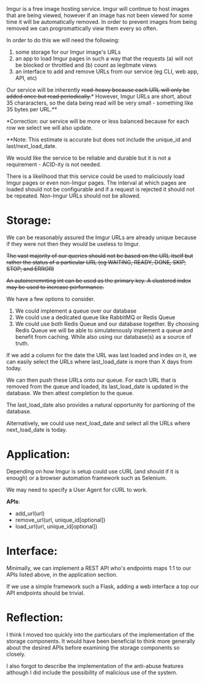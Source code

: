 Imgur is a free image hosting service. Imgur will continue to host images that are being viewed, however if an image has not been viewed for some time it will be automatically removed. In order to prevent images from being removed we can progromattically view them every so often. 

In order to do this we will need the following:
1. some storage for our Imgur image's URLs
2. an app to load Imgur pages in such a way that the requests (a) will not be blocked or throttled and (b) count as legitmate views
3. an interface to add and remove URLs from our service (eg CLI, web app, API, etc)

Our service will be inherently ~~read-heavy because each URL will only be added once but read periodically.~~* However, Imgur URLs are short, about 35 chararacters, so the data being read will be very small - something like 35 bytes per URL.**

*Correction: our service will be more or less balanced because for each row we select we will also update. 

**Note: This estimate is accurate but does not include the unique_id and last/next_load_date.

We would like the service to be reliable and durable but it is not a requirement - ACID-ity is not needed.

There is a likelihood that this service could be used to maliciously load Imgur pages or even non-Imgur pages. The interval at which pages are loaded should not be configurable and if a request is rejected it should not be repeated. Non-Imgur URLs should not be allowed. 

# Storage:
We can be reasonably assured the Imgur URLs are already unique because if they were not then they would be useless to Imgur. 

~~The vast majority of our queries should not be based on the URL itself but rather the status of a particular URL (eg WAITING, READY, DONE, SKIP, STOP, and ERROR)~~

~~An autoincremnting int can be used as the primary key. A clustered index may be used to increase performance.~~

We have a few options to consider.
1. We could implement a queue over our database
2. We could use a dedicated queue like RabbitMQ or Redis Queue
3. We could use both Redis Queue and our database together.
By choosing Redis Queue we will be able to simulatenously implement a queue and benefit from caching. While also using our database(s) as a source of truth.

If we add a column for the date the URL was last loaded and index on it, we can easily select the URLs where last_load_date is more than X days from today.

We can then push these URLs onto our queue. For each URL that is removed from the queue and loaded, its last_load_date is updated in the database. We then attest completion to the queue.  

The last_load_date also provides a natural opportunity for partioning of the database.

Alternatively, we could use next_load_date and select all the URLs where next_load_date is today. 

# Application:
Depending on how Imgur is setup could use cURL (and should if it is enough) or a browser automation framework such as Selenium.

We may need to specify a User Agent for cURL to work. 

**APIs**:
- add_url(url)
- remove_url(url, unique_id[optional])
- load_url(url, unique_id[optional])

# Interface:
Minimally, we can implement a REST API who's endpoints maps 1:1 to our APIs listed above, in the application section. 

If we use a simple framework such a Flask, adding a web interface a top our API endpoints should be trivial.  


# Reflection:
I think I moved too quickly into the particulars of the implementation of the storage components. It would have been beneficial to think more generally about the desired APIs before examining the storage components so closely. 

I also forgot to describe the implementation of the anti-abuse features although I did include the possibility of malicious use of the system. 
